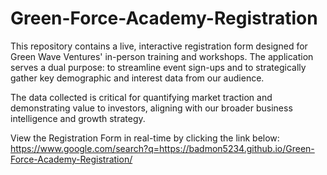 # Green-Force-Academy-Registration
This repository contains a live, interactive registration form designed for Green Wave Ventures' in-person training and workshops. The application serves a dual purpose: to streamline event sign-ups and to strategically gather key demographic and interest data from our audience.

The data collected is critical for quantifying market traction and demonstrating value to investors, aligning with our broader business intelligence and growth strategy.

View the Registration Form in real-time by clicking the link below:
https://www.google.com/search?q=https://badmon5234.github.io/Green-Force-Academy-Registration/

